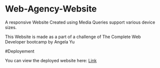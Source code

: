 # Web-Agency-Website
A responsive Website Created using Media Queries support various device sizes.
<br>

This Website is made as a part of a challenge of The Complete Web Developer bootcamp by Angela Yu

#Deployement

You can view the deployed website here: [Link](https://pratikthoratnortheastern.github.io/Web-Agency-Website/)
